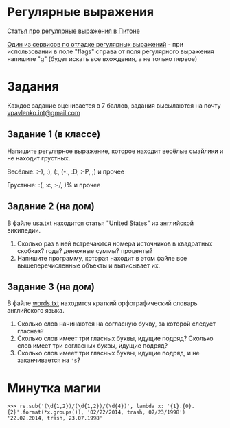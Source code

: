 Регулярные выражения
====================

[Статья про регулярные выражения в Питоне](http://blog.dzinko.org/2011/03/python.html)

[Один из сервисов по отладке регулярных выражений](http://regex101.com/#python) - при использовании в поле "flags" справа от поля регулярного выражения напишите "g" (будет искать все вхождения, а не только первое)


Задания
=======

Каждое задание оценивается в 7 баллов, задания высылаются на почту [vpavlenko.int@gmail.com](mailto:vpavlenko.int@gmail.com)


Задание 1 (в классе)
--------------------

Напишите регулярное выражение, которое находит весёлые смайлики и не находит грустных.

Весёлые: :-), :), (:, (-:, :D, :-P, ;) и прочее

Грустные: :(, :c, :-/, )% и прочее


Задание 2 (на дом)
------------------

В файле [usa.txt](usa.txt) находится статья "United States" из английской википедии.

1. Сколько раз в ней встречаются номера источников в квадратных скобках? года? денежные суммы? проценты?
2. Напишите программу, которая находит в этом файле все вышеперечисленные объекты и выписывает их.


Задание 3 (на дом)
------------------

В файле [words.txt](words.txt) находится краткий орфографический словарь английского языка.

1. Сколько слов начинаются на согласную букву, за которой следует гласная?
2. Сколько слов имеет три гласных буквы, идущие подряд? Сколько слов имеет три согласных буквы, идущие подряд?
3. Сколько слов имеет три гласных буквы, идущие подряд, и не заканчивается на `'s`?

Минутка магии
=============

    >>> re.sub('(\d{1,2})/(\d{1,2})/(\d{4})', lambda x: '{1}.{0}.{2}'.format(*x.groups()), '02/22/2014, trash, 07/23/1998') 
    '22.02.2014, trash, 23.07.1998'
